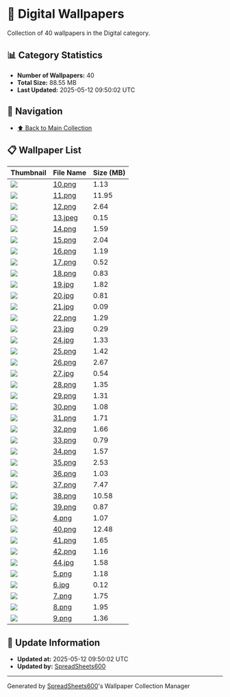 # 📁 Digital Wallpapers

Collection of 40 wallpapers in the Digital category.

## 📊 Category Statistics
- **Number of Wallpapers:** 40
- **Total Size:** 88.55 MB
- **Last Updated:** 2025-05-12 09:50:02 UTC

## 📑 Navigation
- [⬆️ Back to Main Collection](../../README.md)

## 📋 Wallpaper List

| Thumbnail | File Name | Size (MB) |
|-----------|-----------|-----------|
| ![](10.png) | [10.png](10.png) | 1.13 |
| ![](11.png) | [11.png](11.png) | 11.95 |
| ![](12.png) | [12.png](12.png) | 2.64 |
| ![](13.jpeg) | [13.jpeg](13.jpeg) | 0.15 |
| ![](14.png) | [14.png](14.png) | 1.59 |
| ![](15.png) | [15.png](15.png) | 2.04 |
| ![](16.png) | [16.png](16.png) | 1.19 |
| ![](17.png) | [17.png](17.png) | 0.52 |
| ![](18.png) | [18.png](18.png) | 0.83 |
| ![](19.jpg) | [19.jpg](19.jpg) | 1.82 |
| ![](20.jpg) | [20.jpg](20.jpg) | 0.81 |
| ![](21.jpg) | [21.jpg](21.jpg) | 0.09 |
| ![](22.png) | [22.png](22.png) | 1.29 |
| ![](23.jpg) | [23.jpg](23.jpg) | 0.29 |
| ![](24.jpg) | [24.jpg](24.jpg) | 1.33 |
| ![](25.png) | [25.png](25.png) | 1.42 |
| ![](26.png) | [26.png](26.png) | 2.67 |
| ![](27.jpg) | [27.jpg](27.jpg) | 0.54 |
| ![](28.png) | [28.png](28.png) | 1.35 |
| ![](29.png) | [29.png](29.png) | 1.31 |
| ![](30.png) | [30.png](30.png) | 1.08 |
| ![](31.png) | [31.png](31.png) | 1.71 |
| ![](32.png) | [32.png](32.png) | 1.66 |
| ![](33.png) | [33.png](33.png) | 0.79 |
| ![](34.png) | [34.png](34.png) | 1.57 |
| ![](35.png) | [35.png](35.png) | 2.53 |
| ![](36.png) | [36.png](36.png) | 1.03 |
| ![](37.png) | [37.png](37.png) | 7.47 |
| ![](38.png) | [38.png](38.png) | 10.58 |
| ![](39.png) | [39.png](39.png) | 0.87 |
| ![](4.png) | [4.png](4.png) | 1.07 |
| ![](40.png) | [40.png](40.png) | 12.48 |
| ![](41.png) | [41.png](41.png) | 1.65 |
| ![](42.png) | [42.png](42.png) | 1.16 |
| ![](44.jpg) | [44.jpg](44.jpg) | 1.58 |
| ![](5.png) | [5.png](5.png) | 1.18 |
| ![](6.jpg) | [6.jpg](6.jpg) | 0.12 |
| ![](7.png) | [7.png](7.png) | 1.75 |
| ![](8.png) | [8.png](8.png) | 1.95 |
| ![](9.png) | [9.png](9.png) | 1.36 |


## 🔄 Update Information
- **Updated at:** 2025-05-12 09:50:02 UTC
- **Updated by:** [SpreadSheets600](https://github.com/SpreadSheets600)

---
Generated by [SpreadSheets600](https://github.com/SpreadSheets600)'s Wallpaper Collection Manager
